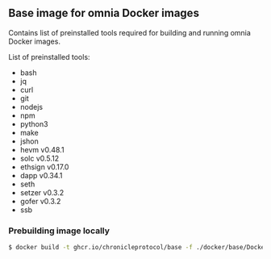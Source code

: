## Base image for omnia Docker images

Contains list of preinstalled tools required for building and running omnia Docker images.

List of preinstalled tools:
 - bash 
 - jq 
 - curl 
 - git 
 - nodejs 
 - npm
 - python3 
 - make 
 - jshon
 - hevm v0.48.1
 - solc v0.5.12
 - ethsign v0.17.0
 - dapp v0.34.1
 - seth 
 - setzer v0.3.2
 - gofer v0.3.2
 - ssb

### Prebuilding image locally

```bash
$ docker build -t ghcr.io/chronicleprotocol/base -f ./docker/base/Dockerfile .
```
